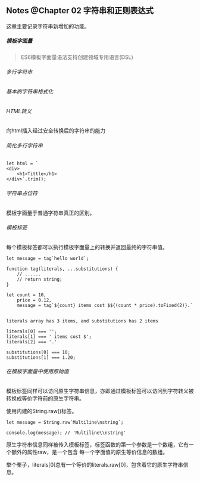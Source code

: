 ## Notes @Chapter 02 字符串和正则表达式

这章主要记录字符串新增加的功能。


##### 模板字面量

> ES6模板字面量语法支持创建领域专用语言(DSL)

###### 多行字符串

###### 基本的字符串格式化

###### HTML转义
向html插入经过安全转换后的字符串的能力

###### 简化多行字符串

    let html = `
    <div>
        <h1>Tittle</h1>
    </div>`.trim();


###### 字符串占位符

模板字面量于普通字符串真正的区别。

###### 模板标签

每个模板标签都可以执行模板字面量上的转换并返回最终的字符串值。

    let message = tag`hello world`;
    
    function tag(literals, ...substitutions) {
        // ......
        // return string;
    }
    
    let count = 10,
        price = 0.12,
        message = tag`${count} items cost $${(count * price).toFixed(2)}.`
    
    
    literals array has 3 items, and substitutions has 2 items
    
    literals[0] === '';
    literals[1] === ' items cost $';
    literals[2] === '.'
    
    substitutions[0] === 10;
    substitutions[1] === 1.20;

###### 在模板字面量中使用原始值

模板标签同样可以访问原生字符串信息，亦即通过模板标签可以访问到字符转义被转换成等价字符前的原生字符串。

使用内建的String.raw()标签。

    let message = String.raw`Multiline\nstring`;
    
    console.log(message); // 'Multiline\\nstring'

原生字符串信息同样被传入模板标签，标签函数的第一个参数是一个数组，它有一个额外的属性raw，是一个包含
每一个字面值的原生等价信息的数组。

举个栗子，literals[0]总有一个等价的literals.raw[0]，包含着它的原生字符串信息。


